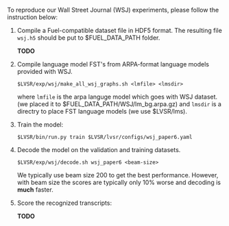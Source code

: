 To reproduce our Wall Street Journal (WSJ) experiments, please follow the instruction below:

1. Compile a Fuel-compatible dataset file in HDF5 format. The resulting file `wsj.h5` 
   should be put to $FUEL_DATA_PATH folder.

   **TODO**

2. Compile language model FST's from ARPA-format language models provided with WSJ.

   `$LVSR/exp/wsj/make_all_wsj_graphs.sh <lmfile> <lmsdir>`
    
   where `lmfile` is the arpa languge model which goes with WSJ dataset. 
   (we placed it to $FUEL_DATA_PATH/WSJ/lm_bg.arpa.gz) and `lmsdir` is a 
   directry to place FST language models (we use $LVSR/lms).

3. Train the model:

   `$LVSR/bin/run.py train $LVSR/lvsr/configs/wsj_paper6.yaml`

4. Decode the model on the validation and training datasets. 

   `$LVSR/exp/wsj/decode.sh wsj_paper6 <beam-size>`

    We typically use beam size 200 to get the best performance. However, with beam size 
    the scores are typically only 10\% worse and decoding is **much** faster.

5. Score the recognized transcripts:

    **TODO**
